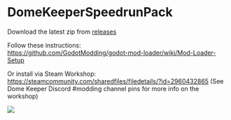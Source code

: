 # DomeKeeperSpeedrunPack

Download the latest zip from [releases](https://github.com/Qubus0/DomeKeeperSpeedrunPack/releases)

Follow these instructions:  
https://github.com/GodotModding/godot-mod-loader/wiki/Mod-Loader-Setup

Or install via Steam Workshop: https://steamcommunity.com/sharedfiles/filedetails/?id=2960432865
(See Dome Keeper Discord #modding channel pins for more info on the workshop)


![](https://steamuserimages-a.akamaihd.net/ugc/2026097997409780710/65781E1080CEA19F421D28A247EB36B776EA049D/?imw=5000&imh=5000&ima=fit&impolicy=Letterbox&imcolor=#000000&letterbox=false)
